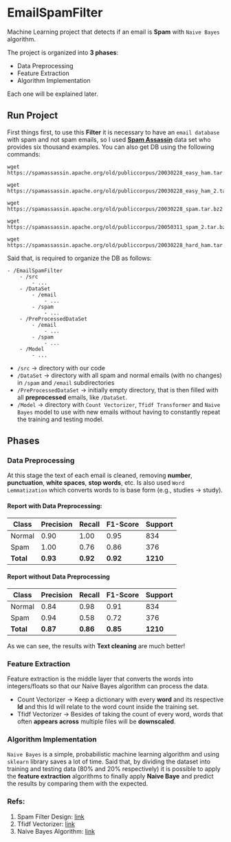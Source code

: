 # EmailSpamFilter

Machine Learning project that detects if an email is **Spam** with `Naive Bayes` algorithm.

The project is organized into **3 phases**:
- Data Preprocessing
- Feature Extraction
- Algorithm Implementation

Each one will be explained later.

## Run Project

First things first, to use this **Filter** it is necessary to have an `email database` with spam and not spam emails, so I used [**Spam Assassin**](https://spamassassin.apache.org/old/publiccorpus/) data set who provides six thousand examples. You can also get DB using the following commands: 
```
wget https://spamassassin.apache.org/old/publiccorpus/20030228_easy_ham.tar.bz2

wget https://spamassassin.apache.org/old/publiccorpus/20030228_easy_ham_2.tar.bz2

wget https://spamassassin.apache.org/old/publiccorpus/20030228_spam.tar.bz2

wget https://spamassassin.apache.org/old/publiccorpus/20050311_spam_2.tar.bz2

wget https://spamassassin.apache.org/old/publiccorpus/20030228_hard_ham.tar.bz2
```

Said that, is required to organize the DB as follows: 

```
- /EmailSpamFilter
    - /src
        - ...
    - /DataSet
        - /email
            - ...
        - /spam
            - ...
    - /PreProcessedDataSet
        - /email
            - ...
        - /spam
            - ...
    - /Model
        - ...
```

- `/src` -> directory with our code
- `/DataSet` -> directory with all spam and normal emails (with no changes) in `/spam` and `/email` subdirectories
- `/PreProcessedDataSet` -> initially empty directory, that is then filled with all **preprocessed** emails, like `/DataSet`.
- `/Model` -> directory with `Count Vectorizer`, `Tfidf Transformer` and `Naive Bayes` model to use with new emails without having to constantly repeat the training and testing model.

## Phases

### Data Preprocessing

At this stage the text of each email is cleaned, removing **number**, **punctuation**, **white spaces**, **stop words**, etc. Is also used `Word Lemmatization` which converts words to is base form (e.g., studies -> study).

#### Report with Data Preprocessing:

| Class | Precision | Recall | F1-Score | Support |
|--------|-----------|--------|----------|---------|
| Normal      | 0.90      | 1.00   | 0.95     | 834     |
| Spam      | 1.00      | 0.76   | 0.86     | 376     |
| **Total**      | **0.93**      | **0.92**   | **0.92**     | **1210**     |

#### Report without Data Preprocessing

| Class | Precision | Recall | F1-Score | Support |
|--------|-----------|--------|----------|---------|
| Normal      | 0.84      | 0.98   | 0.91     | 834     |
| Spam      | 0.94      | 0.58   | 0.72     | 376     |
| **Total**      | **0.87**      | **0.86**   | **0.85**     | **1210**    |

As we can see, the results with **Text cleaning** are much better!

### Feature Extraction

Feature extraction is the middle layer that converts the words into integers/floats so that our Naive Bayes algorithm can process the data.

- Count Vectorizer -> Keep a dictionary with every **word** and its respective **Id** and this Id will relate to the word count inside the training set.
- Tfidf Vectorizer -> Besides of taking the count of every word, words that often **appears across** multiple files will be **downscaled**. 


### Algorithm Implementation

`Naive Bayes` is a simple, probabilistic machine learning algorithm and using `sklearn` library saves a lot of time. Said that, by dividing the dataset into training and testing data (80% and 20% respectively) it is possible to apply the **feature extraction** algorithms to finally apply **Naive Baye** and predict the results by comparing them with the expected.


### Refs: 
1. Spam Filter Design: [link](https://towardsdatascience.com/email-spam-detection-1-2-b0e06a5c0472)
2. Tfidf Vectorizer: [link](https://medium.com/@cmukesh8688/tf-idf-vectorizer-scikit-learn-dbc0244a911a)
3. Naive Bayes Algorithm: [link](https://scikit-learn.org/stable/modules/naive_bayes.html)